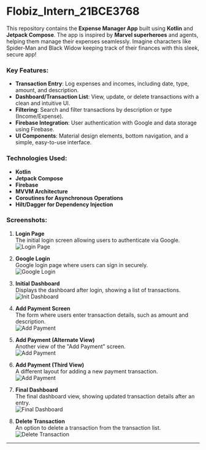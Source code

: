 # Flobiz_Intern_21BCE3768

This repository contains the **Expense Manager App** built using **Kotlin** and **Jetpack Compose**. The app is inspired by **Marvel superheroes** and agents, helping them manage their expenses seamlessly. Imagine characters like Spider-Man and Black Widow keeping track of their finances with this sleek, secure app!

### Key Features:
- **Transaction Entry**: Log expenses and incomes, including date, type, amount, and description.
- **Dashboard/Transaction List**: View, update, or delete transactions with a clean and intuitive UI.
- **Filtering**: Search and filter transactions by description or type (Income/Expense).
- **Firebase Integration**: User authentication with Google and data storage using Firebase.
- **UI Components**: Material design elements, bottom navigation, and a simple, easy-to-use interface.

### Technologies Used:
- **Kotlin**
- **Jetpack Compose**
- **Firebase**
- **MVVM Architecture**
- **Coroutines for Asynchronous Operations**
- **Hilt/Dagger for Dependency Injection**

### Screenshots:

1. **Login Page**  
   The initial login screen allowing users to authenticate via Google.  
   ![Login Page](https://github.com/user-attachments/assets/4ee997d9-9794-479f-8b59-d918c7be7940)

2. **Google Login**  
   Google login page where users can sign in securely.  
   ![Google Login](https://github.com/user-attachments/assets/d63bb244-5382-41a5-92c2-e5c644c160a5)

3. **Initial Dashboard**  
   Displays the dashboard after login, showing a list of transactions.  
   ![Init Dashboard](https://github.com/user-attachments/assets/48c33820-1f52-483b-9d2c-e9127534ddf4)

4. **Add Payment Screen**  
   The form where users enter transaction details, such as amount and description.  
   ![Add Payment](https://github.com/user-attachments/assets/390b8adb-2811-4b6e-9c84-30f163746b0a)

5. **Add Payment (Alternate View)**  
   Another view of the "Add Payment" screen.  
   ![Add Payment](https://github.com/user-attachments/assets/2ba59242-76dc-4657-bd30-4e0f24964fc6)

6. **Add Payment (Third View)**  
   A different layout for adding a new payment transaction.  
   ![Add Payment](https://github.com/user-attachments/assets/b085b929-9dd9-42c2-ad60-67c219e9b445)

7. **Final Dashboard**  
   The final dashboard view, showing updated transaction details after an entry.  
   ![Final Dashboard](https://github.com/user-attachments/assets/45c2cdb2-a881-4b06-8c64-a2da3e3f1f82)

8. **Delete Transaction**  
   An option to delete a transaction from the transaction list.  
   ![Delete Transaction](https://github.com/user-attachments/assets/a3f50e28-a6ed-4f90-9749-a6ec82bcff27)

---

